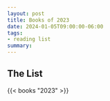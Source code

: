 ```yaml
---
layout: post
title: Books of 2023
date: 2024-01-05T09:00:00-06:00
tags:
- reading list
summary:
---
```


## The List

{{< books "2023" >}}




